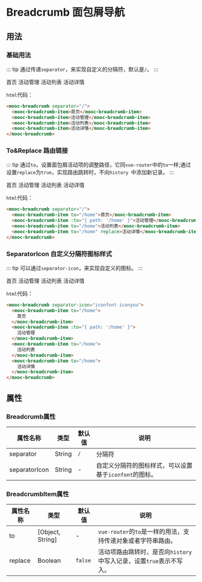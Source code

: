 # Breadcrumb 面包屑导航

## 用法

### 基础用法
::: tip
通过传递`separator`，来实现自定义的分隔符，默认是`/`。
:::
<div class="breadcrumb-container">
  <mooc-breadcrumb separator="/">
    <mooc-breadcrumb-item to="/home" replace>
      首页
    </mooc-breadcrumb-item>
    <mooc-breadcrumb-item to="/home">
      活动管理
    </mooc-breadcrumb-item>
    <mooc-breadcrumb-item to="/home">
      活动列表
    </mooc-breadcrumb-item>
    <mooc-breadcrumb-item to="/home">
      活动详情
    </mooc-breadcrumb-item>
  </mooc-breadcrumb>
</div>


`html`代码：
```html
<mooc-breadcrumb separator="/">
  <mooc-breadcrumb-item>首页</mooc-breadcrumb-item>
  <mooc-breadcrumb-item>活动管理</mooc-breadcrumb-item>
  <mooc-breadcrumb-item>活动列表</mooc-breadcrumb-item>
  <mooc-breadcrumb-item>活动详情</mooc-breadcrumb-item>
</mooc-breadcrumb>
```

### To&Replace 路由链接
::: tip
通过`to`，设置面包屑活动项的调整路径，它同`vue-router`中的`to`一样;通过设置`replace`为`true`，实现路由跳转时，不向`history `中添加新记录。
:::
<div class="breadcrumb-container">
  <mooc-breadcrumb separator="/">
    <mooc-breadcrumb-item to="/home">
      首页
    </mooc-breadcrumb-item>
    <mooc-breadcrumb-item :to="{ path: '/home' }">
      活动管理
    </mooc-breadcrumb-item>
    <mooc-breadcrumb-item to="/home">
      活动列表
    </mooc-breadcrumb-item>
    <mooc-breadcrumb-item to="/home">
      活动详情
    </mooc-breadcrumb-item>
  </mooc-breadcrumb>
</div>

`html`代码：
```html
<mooc-breadcrumb separator="/">
  <mooc-breadcrumb-item to="/home">首页</mooc-breadcrumb-item>
  <mooc-breadcrumb-item :to="{ path: '/home' }">活动管理</mooc-breadcrumb-item>
  <mooc-breadcrumb-item to="/home">活动列表</mooc-breadcrumb-item>
  <mooc-breadcrumb-item to="/home" replace>活动详情</mooc-breadcrumb-item>
</mooc-breadcrumb>
```

### SeparatorIcon 自定义分隔符图标样式
::: tip
可以通过`separator-icon`，来实现自定义的图标。
:::

<div class="breadcrumb-container">
  <mooc-breadcrumb separator-icon="iconfont iconyou">
    <mooc-breadcrumb-item to="/home">
      首页
    </mooc-breadcrumb-item>
    <mooc-breadcrumb-item :to="{ path: '/home' }">
      活动管理
    </mooc-breadcrumb-item>
    <mooc-breadcrumb-item to="/home">
      活动列表
    </mooc-breadcrumb-item>
    <mooc-breadcrumb-item to="/home">
      活动详情
    </mooc-breadcrumb-item>
  </mooc-breadcrumb>
</div>

`html`代码：
```html
<mooc-breadcrumb separator-icon="iconfont iconyou">
  <mooc-breadcrumb-item to="/home">
    首页
  </mooc-breadcrumb-item>
  <mooc-breadcrumb-item :to="{ path: '/home' }">
    活动管理
  </mooc-breadcrumb-item>
  <mooc-breadcrumb-item to="/home">
    活动列表
  </mooc-breadcrumb-item>
  <mooc-breadcrumb-item to="/home">
    活动详情
  </mooc-breadcrumb-item>
</mooc-breadcrumb>
```

## 属性

### Breadcrumb属性
| 属性名称 | 类型 | 默认值 |  说明 |
|-----|--------|------------|------------------------------|
| separator | String | `/` |  分隔符  |
| separatorIcon | String | - |  自定义分隔符的图标样式，可以设置基于`iconfont`的图标。  |

### BreadcrumbItem属性
| 属性名称 | 类型 | 默认值 |  说明 |
|-----|--------|------------|------------------------------|
| to | [Object, String] | - |  `vue-router`的`to`是一样的用法，支持传递对象或者字符串路由。  |
| replace | Boolean | `false` |  活动项路由跳转时，是否向`history`中写入记录，设置`true`表示不写入。  |

<style lang="stylus">
  .breadcrumb-container
    margin: 30px 0;
</style>